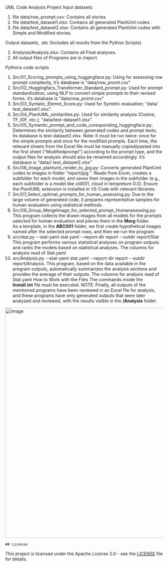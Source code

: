 UML Code Analysis Project
Input datasets:
1. file data/row_prompt.csv:    Contains all stories
2. file data/test_dataset1.xlsx:     Contains all generated PlantUml codes .
3. file data/test_dataset2.xlsx:    Contains all generated PlantUml codes with Simple and Modified stories.

Output datasets, .etc (Includes all results from the Python Scripts) 
1. Analysis/Analysis.xlsx: Contains all Final analyses.
2. All output files of Programs are in /report

Pythons code scripts
1.	Src/01_Scoring_prompts_using_huggingface.py: 
Using for assessing row prompt complexity, it’s database is "data/row_promt.csv"
2. Src/02_Huggingfacs_Transformer_Standard_prompt.py: 
Used for prompt standardization, using NLP to convert simple prompts to their revised forms. it’s database is "data/row_promt.csv"
3. Src/03_Syntatic_Elemnt_Score.py: 
Used for Syntetic evaluation; "data/ test_dataset1.xlsx”.
4. Src/04_PlantUML_similarities.py: Used for similarity analysis (Cosine, TF_IDF, etc.); "data/test-dataset1.xlsx”.
5. Src/05_Symantic_prompt_and_code_coresponding_huggingface.py: 
Determines the similarity between generated codes and prompt texts; its database is test-dataset2.xlsx. Note: It must be run twice: once for the simple prompts and once for the modified prompts. Each time, the relevant sheets from the Excel file must be manually copied/pasted into the first sheet ("Modifiedprompt") according to the prompt type, and the output files for analysis should also be renamed accordingly. it’s database is "data// test_dataset2.xlsx"
6. Src/06_Image_plantuml_render_to_jpg.py:
Converts generated PlantUml codes to images in folder ”report/jpg “. Reads from Excel, creates a subfolder for each model, and saves their images in the subfolder (e.g., each subfolder is a model like cld001, cloud in tempreture 0.0). Ensure the PlantUML extension is installed in VS Code with relevant libraries.
7. Src/07_Select_optimal_prompts_for_human_assessing.py:
Due to the large volume of generated code, it prepares representative samples for human evaluation using statistical methods.
8. Src/08_Group_MergeImage_for_selected_prompt_Humanasessing.py: 
This program collects the drawn images from all models for the prompts selected for human evaluation and places them in the **Merg** folder.  
As a template, in the **ABC001** folder, we first create hypothetical images named after the selected prompt rows, and then we run the program.
9. src/stat.py --stat-yaml stat.yaml --report-dir report --outdir report/Stat
This program performs various statistical analyses on program outputs and ranks the models based on statistical analyses. The columns for analysis read of Stat.yaml
10. src/Analysis.py --stat-yaml stat.yaml --report-dir report --outdir report/Analysis.
This program, based on the data available in the program outputs, automatically summarizes the analysis sections and provides the average of their outputs. The columns for analysis read of Stat.yaml
How to Work with the Files
The commands inside the **Install.txt** file must be executed.
NOTE: Finally, all outputs of the mentioned programs have been reviewed in an Excel file for analysis, and these programs have only generated outputs that were later analyzed and reviewed, with the results visible in the **/Analysis** folder.
 
   <img width="893" height="734" alt="image" src="https://github.com/user-attachments/assets/42064040-d9da-44c2-8fb3-37ba250d3017" />


    ## License
This project is licensed under the Apache License 2.0 - see the [LICENSE](LICENSE) file for details.
